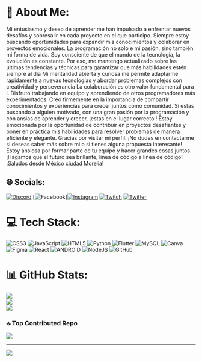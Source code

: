
# 💫 About Me:
Mi entusiasmo y deseo de aprender me han impulsado a enfrentar nuevos desafíos y sobresalir en cada proyecto en el que participo. Siempre estoy buscando oportunidades para expandir mis conocimientos y colaborar en proyectos emocionales. La programación no solo e mi pasión, sino también mi forma de vida.  Soy consciente de que el mundo de la tecnología, la evolución es constante. Por eso, me mantengo actualizado sobre las últimas tendencias y técnicas para garantizar que más habilidades estén siempre al día Mi mentalidad abierta y curiosa me permite adaptarme rápidamente a nuevas tecnologías y abordar problemas complejos con creatividad y perseverancia La colaboración es otro valor fundamental para i. Disfruto trabajando en equipo y aprendiendo de otros programadores más experimentados. Creo firmemente en la importancia de compartir conocimientos y experiencias para crecer juntos como comunidad. Si estas buscando a alguien motivado, con una gran pasión por la programación y con ansias de aprender y crecer, ¡estas en el lugar correcto!!  Estoy emocionada por la oportunidad de contribuir en proyectos desafiantes y poner en práctica mis habilidades para resolver problemas de manera eficiente y elegante. Gracias por visitar mi perfil. ¡No dudes en contactarme si deseas saber más sobre mi o si tienes alguna propuesta interesante! Estoy ansiosa por formar parte de tu equipo y hacer grandes cosas juntos. ¡Hagamos que el futuro sea brillante, línea de código a línea de código! ¡Saludos desde México ciudad Morelia!


## 🌐 Socials:
[![Discord](https://img.shields.io/badge/Discord-%237289DA.svg?logo=discord&logoColor=white)](https://discord.gg/sandra_morales_09) [![Facebook](https://img.shields.io/badge/Facebook-%231877F2.svg?logo=Facebook&logoColor=white)][![Instagram](https://img.shields.io/badge/Instagram-%23E4405F.svg?logo=Instagram&logoColor=white)](https://instagram.com/sandr4m0ral3z) [![Twitch](https://img.shields.io/badge/Twitch-%239146FF.svg?logo=Twitch&logoColor=white)](https://twitch.tv/morales_sandra_luo23) [![Twitter](https://img.shields.io/badge/Twitter-%231DA1F2.svg?logo=Twitter&logoColor=white)](https://twitter.com/@sandra65135604) 

# 💻 Tech Stack:
![CSS3](https://img.shields.io/badge/css3-%231572B6.svg?style=for-the-badge&logo=css3&logoColor=white) ![JavaScript](https://img.shields.io/badge/javascript-%23323330.svg?style=for-the-badge&logo=javascript&logoColor=%23F7DF1E) ![HTML5](https://img.shields.io/badge/html5-%23E34F26.svg?style=for-the-badge&logo=html5&logoColor=white) ![Python](https://img.shields.io/badge/python-3670A0?style=for-the-badge&logo=python&logoColor=ffdd54) ![Flutter](https://img.shields.io/badge/Flutter-%2302569B.svg?style=for-the-badge&logo=Flutter&logoColor=white) ![MySQL](https://img.shields.io/badge/mysql-%2300f.svg?style=for-the-badge&logo=mysql&logoColor=white) ![Canva](https://img.shields.io/badge/Canva-%2300C4CC.svg?style=for-the-badge&logo=Canva&logoColor=white) 	![Figma](https://img.shields.io/badge/figma-%23F24E1E.svg?style=for-the-badge&logo=figma&logoColor=white) ![React](https://img.shields.io/badge/react-%2320232a.svg?style=for-the-badge&logo=react&logoColor=%2361DAFB) ![ANDROID](https://img.shields.io/badge/android-%2320232a.svg?style=for-the-badge&logo=android&logoColor=%a4c639) ![NodeJS](https://img.shields.io/badge/node.js-6DA55F?style=for-the-badge&logo=node.js&logoColor=white) ![GitHub](https://img.shields.io/badge/GitHub-%23121011.svg?style=for-the-badge&logo=github&logoColor=white)
# 📊 GitHub Stats:
![](https://github-readme-stats.vercel.app/api?username=SandraMorales09&theme=tokyonight&hide_border=false&include_all_commits=false&count_private=false)<br/>
![](https://github-readme-streak-stats.herokuapp.com/?user=SandraMorales09&theme=tokyonight&hide_border=false)<br/>
![](https://github-readme-stats.vercel.app/api/top-langs/?username=SandraMorales09&theme=tokyonight&hide_border=false&include_all_commits=false&count_private=false&layout=compact)

### 🔝 Top Contributed Repo
![](https://github-contributor-stats.vercel.app/api?username=SandraMorales09&limit=5&theme=dark&combine_all_yearly_contributions=true)

---
[![](https://visitcount.itsvg.in/api?id=SandraMorales09&icon=0&color=0)](https://visitcount.itsvg.in)

<!-- Proudly created with GPRM ( https://gprm.itsvg.in ) -->
